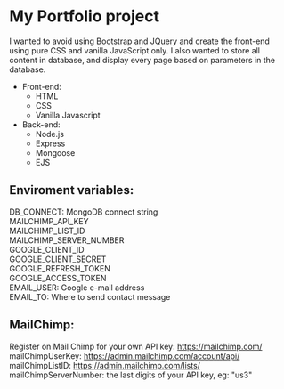 # My Portfolio project

I wanted to avoid using Bootstrap and JQuery and create the front-end using pure CSS and vanilla JavaScript only. I also wanted to store all content in database, and display every page based on parameters in the database.

- Front-end:
  - HTML
  - CSS
  - Vanilla Javascript
- Back-end:
  - Node.js
  - Express
  - Mongoose
  - EJS

## Enviroment variables:  
DB_CONNECT: MongoDB connect string  
MAILCHIMP_API_KEY  
MAILCHIMP_LIST_ID  
MAILCHIMP_SERVER_NUMBER  
GOOGLE_CLIENT_ID  
GOOGLE_CLIENT_SECRET  
GOOGLE_REFRESH_TOKEN  
GOOGLE_ACCESS_TOKEN  
EMAIL_USER: Google e-mail address  
EMAIL_TO: Where to send contact message  

## MailChimp:
Register on Mail Chimp for your own API key: https://mailchimp.com/  
mailChimpUserKey: https://admin.mailchimp.com/account/api/  
mailChimpListID: https://admin.mailchimp.com/lists/  
mailChimpServerNumber: the last digits of your API key, eg: "us3"  
